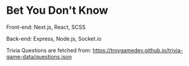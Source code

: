 # Bet You Don't Know
Front-end: Next.js, React, SCSS

Back-end: Express, Node.js, Socket.io

Trivia Questions are fetched from: https://troygamedev.github.io/trivia-game-data/questions.json
